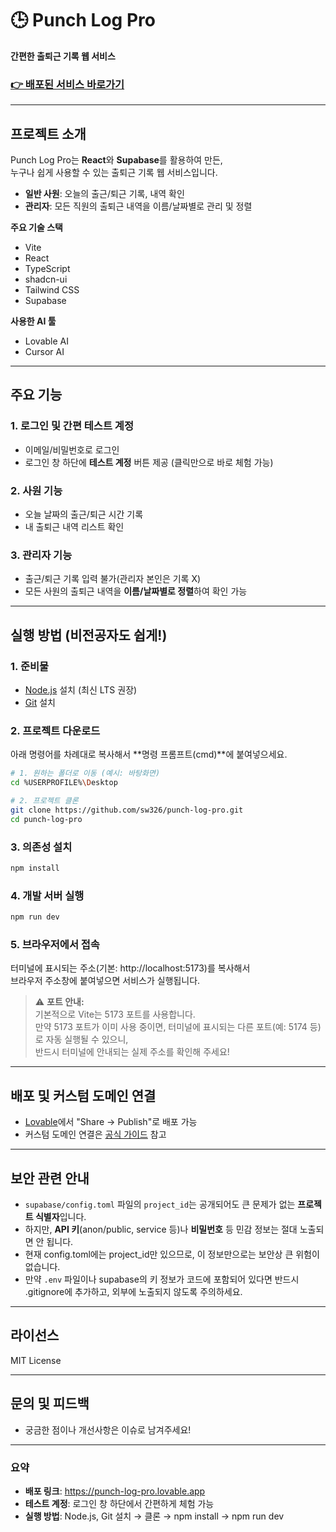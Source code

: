 # 🕒 Punch Log Pro

**간편한 출퇴근 기록 웹 서비스**

### [👉 배포된 서비스 바로가기](https://punch-log-pro.lovable.app)

---

## 프로젝트 소개

Punch Log Pro는 **React**와 **Supabase**를 활용하여 만든,  
누구나 쉽게 사용할 수 있는 출퇴근 기록 웹 서비스입니다.

- **일반 사원**: 오늘의 출근/퇴근 기록, 내역 확인
- **관리자**: 모든 직원의 출퇴근 내역을 이름/날짜별로 관리 및 정렬

**주요 기술 스택**
- Vite
- React
- TypeScript
- shadcn-ui
- Tailwind CSS
- Supabase

**사용한 AI 툴**
- Lovable AI
- Cursor AI

---

## 주요 기능

### 1. 로그인 및 간편 테스트 계정
- 이메일/비밀번호로 로그인
- 로그인 창 하단에 **테스트 계정** 버튼 제공 (클릭만으로 바로 체험 가능)

### 2. 사원 기능
- 오늘 날짜의 출근/퇴근 시간 기록
- 내 출퇴근 내역 리스트 확인

### 3. 관리자 기능
- 출근/퇴근 기록 입력 불가(관리자 본인은 기록 X)
- 모든 사원의 출퇴근 내역을 **이름/날짜별로 정렬**하여 확인 가능

---

## 실행 방법 (비전공자도 쉽게!)

### 1. 준비물
- [Node.js](https://nodejs.org/ko/) 설치 (최신 LTS 권장)
- [Git](https://git-scm.com/downloads) 설치

### 2. 프로젝트 다운로드

아래 명령어를 차례대로 복사해서 **명령 프롬프트(cmd)**에 붙여넣으세요.

```bash
# 1. 원하는 폴더로 이동 (예시: 바탕화면)
cd %USERPROFILE%\Desktop

# 2. 프로젝트 클론
git clone https://github.com/sw326/punch-log-pro.git
cd punch-log-pro
```

### 3. 의존성 설치

```bash
npm install
```

### 4. 개발 서버 실행

```bash
npm run dev
```

### 5. 브라우저에서 접속

터미널에 표시되는 주소(기본: http://localhost:5173)를 복사해서  
브라우저 주소창에 붙여넣으면 서비스가 실행됩니다.

> ⚠️ **포트 안내:**  
> 기본적으로 Vite는 5173 포트를 사용합니다.  
> 만약 5173 포트가 이미 사용 중이면, 터미널에 표시되는 다른 포트(예: 5174 등)로 자동 실행될 수 있으니,  
> 반드시 터미널에 안내되는 실제 주소를 확인해 주세요!

---

## 배포 및 커스텀 도메인 연결

- [Lovable](https://lovable.dev/projects/577236fe-113c-449a-b2dc-fbc72f9ad6c8)에서 "Share → Publish"로 배포 가능
- 커스텀 도메인 연결은 [공식 가이드](https://docs.lovable.dev/tips-tricks/custom-domain#step-by-step-guide) 참고

---

## 보안 관련 안내

- `supabase/config.toml` 파일의 `project_id`는 공개되어도 큰 문제가 없는 **프로젝트 식별자**입니다.
- 하지만, **API 키**(anon/public, service 등)나 **비밀번호** 등 민감 정보는 절대 노출되면 안 됩니다.
- 현재 config.toml에는 project_id만 있으므로, 이 정보만으로는 보안상 큰 위험이 없습니다.
- 만약 `.env` 파일이나 supabase의 키 정보가 코드에 포함되어 있다면 반드시 .gitignore에 추가하고, 외부에 노출되지 않도록 주의하세요.

---

## 라이선스

MIT License

---

## 문의 및 피드백

- 궁금한 점이나 개선사항은 이슈로 남겨주세요!

---

### 요약

- **배포 링크**: https://punch-log-pro.lovable.app
- **테스트 계정**: 로그인 창 하단에서 간편하게 체험 가능
- **실행 방법**: Node.js, Git 설치 → 클론 → npm install → npm run dev
